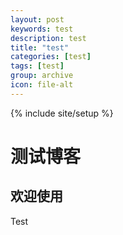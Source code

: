 ```yaml
---
layout: post
keywords: test
description: test
title: "test"
categories: [test]
tags: [test]
group: archive
icon: file-alt
---
```

{% include site/setup %}

测试博客
========

欢迎使用
--------

Test


